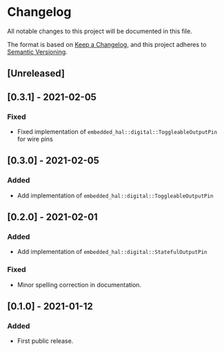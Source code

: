 # Changelog
All notable changes to this project will be documented in this file.

The format is based on [Keep a Changelog](https://keepachangelog.com/en/1.0.0/),
and this project adheres to [Semantic Versioning](https://semver.org/spec/v2.0.0.html).

## [Unreleased]

## [0.3.1] - 2021-02-05
### Fixed
 - Fixed implementation of `embedded_hal::digital::ToggleableOutputPin` for wire pins

## [0.3.0] - 2021-02-05
### Added
 - Add implementation of `embedded_hal::digital::ToggleableOutputPin`

## [0.2.0] - 2021-02-01
### Added
 - Add implementation of `embedded_hal::digital::StatefulOutputPin`
 
### Fixed
 - Minor spelling correction in documentation.

## [0.1.0] - 2021-01-12
### Added
 - First public release.
